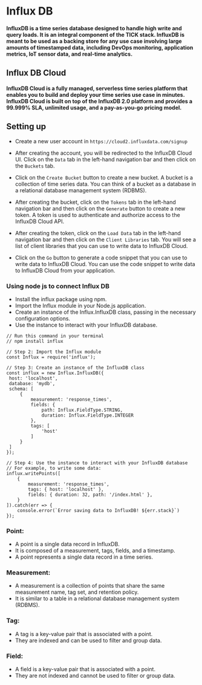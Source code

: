 # Influx DB

#### InfluxDB is a time series database designed to handle high write and query loads. It is an integral component of the TICK stack. InfluxDB is meant to be used as a backing store for any use case involving large amounts of timestamped data, including DevOps monitoring, application metrics, IoT sensor data, and real-time analytics.

## Influx DB Cloud

#### InfluxDB Cloud is a fully managed, serverless time series platform that enables you to build and deploy your time series use case in minutes. InfluxDB Cloud is built on top of the InfluxDB 2.0 platform and provides a 99.999% SLA, unlimited usage, and a pay-as-you-go pricing model.

## Setting up

- Create a new user account in `https://cloud2.influxdata.com/signup`

- After creating the account, you will be redirected to the InfluxDB Cloud UI. Click on the `Data` tab in the left-hand navigation bar and then click on the `Buckets` tab.

- Click on the `Create Bucket` button to create a new bucket. A bucket is a collection of time series data. You can think of a bucket as a database in a relational database management system (RDBMS).

- After creating the bucket, click on the `Tokens` tab in the left-hand navigation bar and then click on the `Generate` button to create a new token. A token is used to authenticate and authorize access to the InfluxDB Cloud API.

- After creating the token, click on the `Load Data` tab in the left-hand navigation bar and then click on the `Client Libraries` tab. You will see a list of client libraries that you can use to write data to InfluxDB Cloud.

- Click on the `Go` button to generate a code snippet that you can use to write data to InfluxDB Cloud. You can use the code snippet to write data to InfluxDB Cloud from your application.

### Using node js to connect Influx DB
- Install the influx package using npm.
- Import the Influx module in your Node.js application.
- Create an instance of the Influx.InfluxDB class, passing in the necessary configuration options.
- Use the instance to interact with your InfluxDB database.


```// Step 1: Install the influx package
// Run this command in your terminal
// npm install influx

// Step 2: Import the Influx module
const Influx = require('influx');

// Step 3: Create an instance of the InfluxDB class
const influx = new Influx.InfluxDB({
 host: 'localhost',
 database: 'mydb',
 schema: [
     {
         measurement: 'response_times',
         fields: {
             path: Influx.FieldType.STRING,
             duration: Influx.FieldType.INTEGER
         },
         tags: [
             'host'
         ]
     }
 ]
});

// Step 4: Use the instance to interact with your InfluxDB database
// For example, to write some data:
influx.writePoints([
    {
        measurement: 'response_times',
        tags: { host: 'localhost' },
        fields: { duration: 32, path: '/index.html' },
    }
]).catch(err => {
    console.error(`Error saving data to InfluxDB! ${err.stack}`)
});
```

### Point:
- A point is a single data record in InfluxDB.
- It is composed of a measurement, tags, fields, and a timestamp. 
- A point represents a single data record in a time series.

### Measurement:
- A measurement is a collection of points that share the same measurement name, tag set, and retention policy.
- It is similar to a table in a relational database management system (RDBMS).

### Tag:
- A tag is a key-value pair that is associated with a point.
- They are indexed and can be used to filter and group data.

### Field:
- A field is a key-value pair that is associated with a point.
- They are not indexed and cannot be used to filter or group data.
